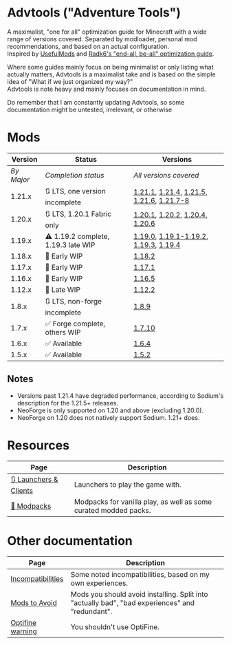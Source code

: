 # Advtools ("Adventure Tools")
A maximalist, "one for all" optimization guide for Minecraft with a wide range of versions covered. Separated by modloader, personal mod recommendations, and based on an actual configuration.  
Inspired by [UsefulMods](https://github.com/TheUsefulLists/UsefulMods) and [Radk6's "end-all, be-all" optimization guide](https://github.com/Radk6/MC-Optimization-Guide).

Where some guides mainly focus on being minimalist or only listing what actually matters, Advtools is a maximalist take and is based on the simple idea of "What if we just organized my way?"  
Advtools is note heavy and mainly focuses on documentation in mind.

Do remember that I am constantly updating Advtools, so some documentation might be untested, irrelevant, or otherwise

# Mods
| Version | Status | Versions |
| --- | --- | --- |
| *By Major* | *Completion status* | *All versions covered* |
| 1.21.x | 🔃 LTS, one version incomplete | [1.21.1](versions/21/1/index.md), [1.21.4](versions/21/4/index.md), [1.21.5](versions/21/5/index.md), [1.21.6](versions/21/6/index.md), [1.21.7-8](versions/21/7/index.md) |
| 1.20.x | 🔃 LTS, 1.20.1 Fabric only | [1.20.1](versions/20/1/index.md), [1.20.2](versions/20/2/index.md), [1.20.4](versions/20/4/index.md), [1.20.6](versions/20/6/index.md) |
| 1.19.x | ⚠ 1.19.2 complete, 1.19.3 late WIP | [1.19.0](versions/19/0/index.md), [1.19.1-1.19.2](versions/19/2/index.md), [1.19.3](versions/19/3/index.md), [1.19.4](versions/19/4/index.md) |
| 1.18.x | 🚧 Early WIP | [1.18.2](versions/18/2/index.md) |
| 1.17.x | 🚧 Early WIP | [1.17.1](versions/17/1/index.md) |
| 1.16.x | 🚧 Early WIP | [1.16.5](versions/16/5/index.md) |
| 1.12.x | 🚧 Late WIP | [1.12.2](versions/12/2/index.md) |
| 1.8.x | 🔃 LTS, non-forge incomplete | [1.8.9](versions/8/9/index.md) |
| 1.7.x | ✅ Forge complete, others WIP | [1.7.10](versions/7/10/index.md) |
| 1.6.x | ✅ Available | [1.6.4](versions/6/4/index.md) |
| 1.5.x | ✅ Available | [1.5.2](versions/5/2/index.md) |

## Notes
- Versions past 1.21.4 have degraded performance, according to Sodium's description for the 1.21.5+ releases.
- NeoForge is only supported on 1.20 and above (excluding 1.20.0).
- NeoForge on 1.20 does not natively support Sodium. 1.21+ does.

<!-- TODO so these mods are compatible with these versions and need to be added

*** FORGE ***
https://modrinth.com/mod/starlight-forge - 1.17.1, 1.18.2, 1.19.x (except 1.19.4), 1.20-1.20.2

-->


# Resources
| Page | Description |
| --- | --- |
| [🔃 Launchers & Clients](nonspecific/launchers.md) | Launchers to play the game with. |
| [🚧 Modpacks](nonspecific/modpacks.md) | Modpacks for vanilla play, as well as some curated modded packs. |

# Other documentation
| Page | Description |
| --- | --- |
| [Incompatibilities](documentation/incompat.md) | Some noted incompatibilities, based on my own experiences. |
| [Mods to Avoid](documentation/avoid.md) | Mods you should avoid installing. Split into "actually bad", "bad experiences" and "redundant". |
| [Optifine warning](documentation/optifine.md) | You shouldn't use OptiFine. |
